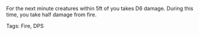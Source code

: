 For the next minute creatures within 5ft of you takes D6 damage. During this time, you take half damage from fire.

Tags: Fire, DPS
